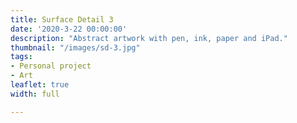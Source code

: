 ```yaml
---
title: Surface Detail 3
date: '2020-3-22 00:00:00'
description: "Abstract artwork with pen, ink, paper and iPad."
thumbnail: "/images/sd-3.jpg"
tags:
- Personal project
- Art
leaflet: true
width: full

---
```

<div id="image-map"></div>

<script>
    // Using leaflet.js to pan and zoom a big image.

    // create the slippy map
    var map = L.map('image-map', {
      minZoom: 1,
      maxZoom: 5,
      center: [0, 0],
      zoom: 1,
      crs: L.CRS.Simple
    });

    // dimensions of the image
    var w = 4000,
        h = 4000,
        url = '/images/surface-detail-4.jpg';

    // calculate the edges of the image, in coordinate space
    var southWest = map.unproject([0, h], map.getMaxZoom()-1);
    var northEast = map.unproject([w, 0], map.getMaxZoom()-1);
    var bounds = new L.LatLngBounds(southWest, northEast);

    // add the image overlay, 
    // so that it covers the entire map
    L.imageOverlay(url, bounds).addTo(map);

    // tell leaflet that the map is exactly as big as the image
    map.setMaxBounds(bounds);
    map.addControl(new L.Control.Fullscreen());
</script>


